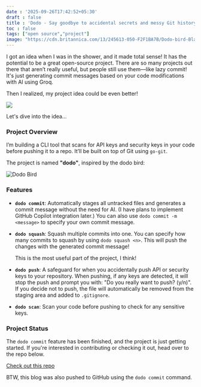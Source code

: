 ```yaml
---
date : '2025-09-26T17:42:52+05:30'
draft : false
title : 'Dodo - Say goodbye to accidental secrets and messy Git history with a smarter, simpler CLI tool.'
toc : false
tags: ["open source","project"]
image: "https://cdn.britannica.com/13/245613-050-F2F1BA7B/Dodo-bird-Black-and-white-engraving.jpg"
---
```



I got an idea when I was in the shower, and it made total sense! It has the potential to be a great open-source project. There are so many projects out there that aren’t really useful, but people still use them—like lazy commit! It's just generating commit messages based on your code modifications with AI using Groq.

Then I realized, my project idea could be even better!

![](https://i.imgflip.com/42164z.jpg)

Let's dive into the idea…

### Project Overview

I’m building a CLI tool that scans for API keys and security keys in your code before pushing it to a repo. It’ll be built on top of Git using `go-git`.

The project is named **"dodo"**, inspired by the dodo bird:

![Dodo Bird](https://cdn.britannica.com/13/245613-050-F2F1BA7B/Dodo-bird-Black-and-white-engraving.jpg)

### Features

- **`dodo commit`**: Automatically stages all untracked files and generates a commit message without the need for AI. (I have plans to implement GitHub Copilot integration later.) You can also use `dodo commit -m <message>` to specify your own commit message.

- **`dodo squash`**: Squash multiple commits into one. You can specify how many commits to squash by using `dodo squash <n>`. This will push the changes with the generated commit message!

  This is the most useful part of the project, I think!

- **`dodo push`**: A safeguard for when you accidentally push API or security keys to your repository. When pushing, if any keys are detected, it will stop the push and prompt you with: "Do you really want to push? (y/n)". If you decide not to push, the file will automatically be removed from the staging area and added to `.gitignore`.

- **`dodo scan`**: Scan your code before pushing to check for any sensitive keys.

### Project Status

The `dodo commit` feature has been finished, and the project is just getting started. If you're interested in contributing or checking it out, head over to the repo below.

[Check out this repo](https://github.com/mdxabu/dodo)

BTW, this blog was also pushed to GitHub using the `dodo commit` command.


<br>
<br>
<!-- Comment Section Configurations! -->
<script src="https://giscus.app/client.js"
        data-repo="mdxabu/mdxabu.github.io"
        data-repo-id="R_kgDOLs5FtQ"
        data-category="Blogs"
        data-category-id="DIC_kwDOLs5Ftc4CrYy-"
        data-mapping="pathname"
        data-strict="0"
        data-reactions-enabled="0"
        data-emit-metadata="0"
        data-input-position="top"
        data-theme="light_protanopia"
        data-lang="en"
        crossorigin="anonymous"
        async>
</script>
